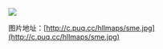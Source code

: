 ![](http://c.puq.cc/hllmaps/sme.jpg)

图片地址：[http://c.puq.cc/hllmaps/sme.jpg](http://c.puq.cc/hllmaps/sme.jpg)